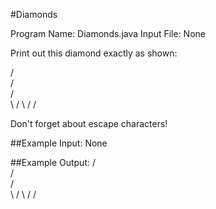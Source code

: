 #Diamonds

Program Name: Diamonds.java
Input File: None

Print out this diamond exactly as shown:

  /\
 /  \
/    \
\    /
 \  /
  \/
 
Don't forget about escape characters!

##Example Input: 
None

##Example Output:
  /\
 /  \
/    \
\    /
 \  /
  \/
